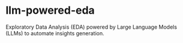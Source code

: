 # llm-powered-eda
Exploratory Data Analysis (EDA) powered by Large Language Models (LLMs) to automate insights generation.
